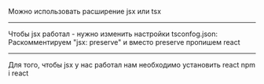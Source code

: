 Можно использовать расширение jsx или tsx

---

Чтобы jsx работал - нужно изменить настройки tsconfog.json:
Раскомментируем "jsx: preserve" и вместо preserve пропишем react

---

Для того, чтобы jsx у нас работал нам необходимо установить react
npm i react

